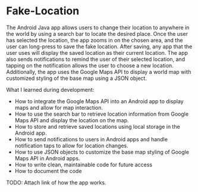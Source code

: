 # Fake-Location
The Android Java app allows users to change their location to anywhere in the world by using a search bar to locate the desired place. Once the user has selected the location, the app zooms in on the chosen area, and the user can long-press to save the fake location. After saving, any app that the user uses will display the saved location as their current location. The app also sends notifications to remind the user of their selected location, and tapping on the notification allows the user to choose a new location. Additionally, the app uses the Google Maps API to display a world map with customized styling of the base map using a JSON object.

What I learned during development:

- How to integrate the Google Maps API into an Android app to display maps and allow for map interaction.
- How to use the search bar to retrieve location information from Google Maps API and display the location on the map.
- How to store and retrieve saved locations using local storage in the Android app.
- How to send notifications to users in Android apps and handle notification taps to allow for location changes.
- How to use JSON objects to customize the base map styling of Google Maps API in Android apps.
- How to write clean, maintainable code for future access
- How to document the code

TODO: Attach link of how the app works.
